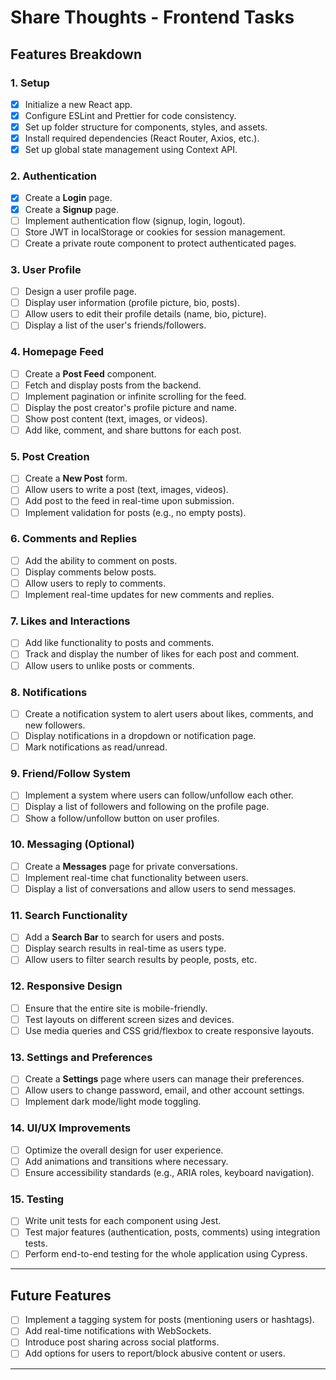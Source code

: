 # Share Thoughts - Frontend Tasks

## Features Breakdown

### 1. **Setup**

- [x] Initialize a new React app.
- [x] Configure ESLint and Prettier for code consistency.
- [x] Set up folder structure for components, styles, and assets.
- [x] Install required dependencies (React Router, Axios, etc.).
- [x] Set up global state management using Context API.

### 2. **Authentication**

- [x] Create a **Login** page.
- [x] Create a **Signup** page.
- [ ] Implement authentication flow (signup, login, logout).
- [ ] Store JWT in localStorage or cookies for session management.
- [ ] Create a private route component to protect authenticated pages.

### 3. **User Profile**

- [ ] Design a user profile page.
- [ ] Display user information (profile picture, bio, posts).
- [ ] Allow users to edit their profile details (name, bio, picture).
- [ ] Display a list of the user's friends/followers.

### 4. **Homepage Feed**

- [ ] Create a **Post Feed** component.
- [ ] Fetch and display posts from the backend.
- [ ] Implement pagination or infinite scrolling for the feed.
- [ ] Display the post creator's profile picture and name.
- [ ] Show post content (text, images, or videos).
- [ ] Add like, comment, and share buttons for each post.

### 5. **Post Creation**

- [ ] Create a **New Post** form.
- [ ] Allow users to write a post (text, images, videos).
- [ ] Add post to the feed in real-time upon submission.
- [ ] Implement validation for posts (e.g., no empty posts).

### 6. **Comments and Replies**

- [ ] Add the ability to comment on posts.
- [ ] Display comments below posts.
- [ ] Allow users to reply to comments.
- [ ] Implement real-time updates for new comments and replies.

### 7. **Likes and Interactions**

- [ ] Add like functionality to posts and comments.
- [ ] Track and display the number of likes for each post and comment.
- [ ] Allow users to unlike posts or comments.

### 8. **Notifications**

- [ ] Create a notification system to alert users about likes, comments, and new followers.
- [ ] Display notifications in a dropdown or notification page.
- [ ] Mark notifications as read/unread.

### 9. **Friend/Follow System**

- [ ] Implement a system where users can follow/unfollow each other.
- [ ] Display a list of followers and following on the profile page.
- [ ] Show a follow/unfollow button on user profiles.

### 10. **Messaging (Optional)**

- [ ] Create a **Messages** page for private conversations.
- [ ] Implement real-time chat functionality between users.
- [ ] Display a list of conversations and allow users to send messages.

### 11. **Search Functionality**

- [ ] Add a **Search Bar** to search for users and posts.
- [ ] Display search results in real-time as users type.
- [ ] Allow users to filter search results by people, posts, etc.

### 12. **Responsive Design**

- [ ] Ensure that the entire site is mobile-friendly.
- [ ] Test layouts on different screen sizes and devices.
- [ ] Use media queries and CSS grid/flexbox to create responsive layouts.

### 13. **Settings and Preferences**

- [ ] Create a **Settings** page where users can manage their preferences.
- [ ] Allow users to change password, email, and other account settings.
- [ ] Implement dark mode/light mode toggling.

### 14. **UI/UX Improvements**

- [ ] Optimize the overall design for user experience.
- [ ] Add animations and transitions where necessary.
- [ ] Ensure accessibility standards (e.g., ARIA roles, keyboard navigation).

### 15. **Testing**

- [ ] Write unit tests for each component using Jest.
- [ ] Test major features (authentication, posts, comments) using integration tests.
- [ ] Perform end-to-end testing for the whole application using Cypress.

---

## Future Features

- [ ] Implement a tagging system for posts (mentioning users or hashtags).
- [ ] Add real-time notifications with WebSockets.
- [ ] Introduce post sharing across social platforms.
- [ ] Add options for users to report/block abusive content or users.

---
